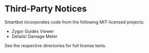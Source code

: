 # Third-Party Notices

Smartbot incorporates code from the following MIT-licensed projects:

- Zygor Guides Viewer
- Details! Damage Meter

See the respective directories for full license texts.
